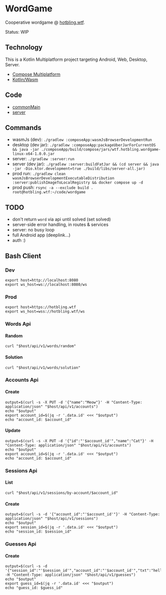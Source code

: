# WordGame

Cooperative wordgame @ [hotbling.wtf](https://hotbling.wtf).

Status: WIP

## Technology
This is a Kotlin Multiplatform project targeting Android, Web, Desktop, Server.
- [Compose Multiplatform](https://www.jetbrains.com/compose-multiplatform/)
- [Kotlin/Wasm](https://kotl.in/wasm/)

## Code
- [commonMain](composeApp/src/commonMain/kotlin/wtf/hotbling/wordgame/)
- [server](server/src/main/kotlin/wtf/hotbling/wordgame/)

## Commands
- wasmJs (dev): `./gradlew :composeApp:wasmJsBrowserDevelopmentRun`
- desktop (dev jar): `./gradlew :composeApp:packageUberJarForCurrentOS && java -jar ./composeApp/build/compose/jars/wtf.hotbling.wordgame-linux-x64-1.0.0.jar`
- server: `./gradlew :server:run`
- server (dev jar): `./gradlew :server:buildFatJar && (cd server && java -jar -Dio.ktor.development=true ./build/libs/server-all.jar)`
- prod run: `./gradlew clean wasmJsBrowserDevelopmentExecutableDistribution :server:publishImageToLocalRegistry && docker compose up -d`
- prod push: `rsync -a --exclude build . root@hotbling.wtf:~/code/wordgame`

## TODO
- don't return `word` via api until solved (set solved)
- server-side error handling, in routes & services
- server: no busy loop
- full Android app (deeplink...)
- auth :)

## Bash Client

### Dev
```shell
export host=http://localhost:8080
export ws_host=ws://localhost:8080/ws
```

### Prod
```shell
export host=https://hotbling.wtf
export ws_host=wss://hotbling.wtf/ws
```

### Words Api
#### Random
```shell
curl "$host/api/v1/words/random"
```

#### Solution
```shell
curl "$host/api/v1/words/solution"
```

### Accounts Api
#### Create
```shell
output=$(curl -s -X PUT -d '{"name":"Meow"}' -H "Content-Type: application/json" "$host/api/v1/accounts")
echo "$output"
export account_id=$(jq -r '.data.id' <<< "$output")
echo "account_id: $account_id"
```

#### Update
```shell
output=$(curl -s -X PUT -d '{"id":"'$account_id'","name":"Cat"}' -H "Content-Type: application/json" "$host/api/v1/accounts")
echo "$output"
export account_id=$(jq -r '.data.id' <<< "$output")
echo "account_id: $account_id"
```

### Sessions Api
#### List
```shell
curl "$host/api/v1/sessions/by-account/$account_id"
```

#### Create
```shell
output=$(curl -s -d '{"account_id":"'$account_id'"}' -H "Content-Type: application/json" "$host/api/v1/sessions")
echo "$output"
export session_id=$(jq -r '.data.id' <<< "$output")
echo "session_id: $session_id"
```

### Guesses Api
#### Create
```shell
output=$(curl -s -d '{"session_id":"'$session_id'","account_id":"'$account_id'","txt":"hello"}' -H "Content-Type: application/json" "$host/api/v1/guesses")
echo "$output"
export guess_id=$(jq -r '.data.id' <<< "$output")
echo "guess_id: $guess_id"
```
